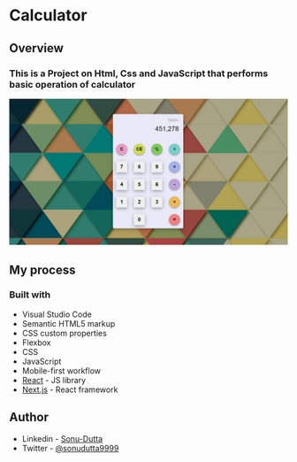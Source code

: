 # Calculator

## Overview

### This is a Project on Html, Css and JavaScript that performs basic operation of calculator

![](./media/design.png)

## My process

### Built with

- Visual Studio Code
- Semantic HTML5 markup
- CSS custom properties
- Flexbox
- CSS
- JavaScript
- Mobile-first workflow
- [React](https://reactjs.org/) - JS library
- [Next.js](https://nextjs.org/) - React framework

## Author

- Linkedin - [Sonu-Dutta](https://www.linkedin.com/in/sonu-dutta-6900b3218)
- Twitter - [@sonudutta9999](https://mobile.twitter.com/sonudutta9999)



